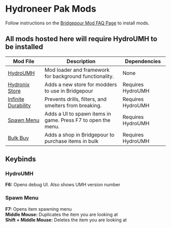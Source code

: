 # Hydroneer Pak Mods
Follow instructions on the [Bridgepour Mod FAQ Page](https://bridgepour.com/mod-faq) to install mods.

## All mods hosted here will require HydroUMH to be installed


| Mod File  | Description | Dependencies |
| ------------- | ------------- | ------------- |
| [HydroUMH](https://github.com/RHlNO/HydroneerModding/raw/main/Release%20Mods/501-HydroUMH_P.pak) | Mod loader and framework for background functionality. | None |
| [Hydronix Store](https://github.com/RHlNO/HydroneerModding/raw/main/Release%20Mods/500-HydronixStore_P.pak) | Adds a new store for modders to use in Bridgepour | Requires HydroUMH |
| [Infinite Durability](https://github.com/RHlNO/HydroneerModding/raw/main/Release%20Mods/500-InfiniteDurability_P.pak) | Prevents drills, filters, and smelters from breaking. | Requires HydroUMH |
| [Spawn Menu](https://github.com/RHlNO/HydroneerModding/raw/main/Release%20Mods/500-SpawnMenu_P.pak) | Adds a UI to spawn items in game. Press F7 to open the menu. | Requires HydroUMH |
| [Bulk Buy](https://github.com/RHlNO/HydroneerModding/raw/main/Release%20Mods/500-BulkBuy_P.pak) | Adds a shop in Bridgepour to purchase items in bulk | Requires HydroUMH |

## Keybinds

### HydroUMH
**F6:**  Opens debug UI. Also shows UMH version number

### Spawn Menu
**F7:**  Opens item spawning menu  
**Middle Mouse:**  Duplicates the item you are looking at  
**Shift + Middle Mouse:**  Deletes the item you are looking at